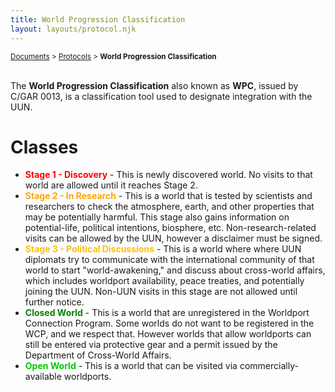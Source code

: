 ```yaml
---
title: World Progression Classification
layout: layouts/protocol.njk
---
```

<small><a href="/docs">Documents</a> > <a href="/docs/protocol">Protocols</a> > **World Progression Classification**</small><br><br>

The **World Progression Classification** also known as **WPC**, issued by C/GAR 0013, is a classification tool used to designate integration with the UUN.

# Classes
- **<span style="color:red;">Stage 1 - Discovery</span>** - This is newly discovered world. No visits to that world are allowed until it reaches Stage 2.
- **<span style="color:orange;">Stage 2 - In Research</span>** - This is a world that is tested by scientists and researchers to check the atmosphere, earth, and other properties that may be potentially harmful. This stage also gains information on potential-life, political intentions, biosphere, etc. Non-research-related visits can be allowed by the UUN, however a disclaimer must be signed.
- **<span style="color:#ffbf00;">Stage 3 - Political Discussions</span>** - This is a world where where UUN diplomats try to communicate with the international community of that world to start "world-awakening," and discuss about cross-world affairs, which includes worldport availability, peace treaties, and potentially joining the UUN. Non-UUN visits in this stage are not allowed until further notice.
- **<span style="color:green;">Closed World</span>** - This is a world that are unregistered in the Worldport Connection Program. Some worlds do not want to be registered in the WCP, and we respect that. However worlds that allow worldports can still be entered via protective gear and a permit issued by the Department of Cross-World Affairs.
- **<span style="color:#0c0;">Open World</span>** - This is a world that can be visited via commercially-available worldports.